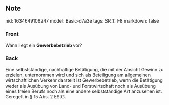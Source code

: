 ## Note
nid: 1634649106247
model: Basic-d7a3e
tags: SR_1::I-8
markdown: false

### Front
Wann liegt ein <b>Gewerbebetrieb </b>vor?

### Back
<div>
  Eine selbstständige, nachhaltige Betätigung, die mit der Absicht
  Gewinn zu erzielen, unternommen wird und sich als Beteiligung am
  allgemeinen wirtschaftlichen Verkehr darstellt ist
  Gewerbebetrieb, wenn die Betätigung weder als Ausübung von Land-
  und Forstwirtschaft noch als Ausübung eines freien Berufs noch
  als eine andere selbstständige Art anzusehen ist.
</div>
<div>
  Geregelt in § 15 Abs. 2 EStG.
</div>
